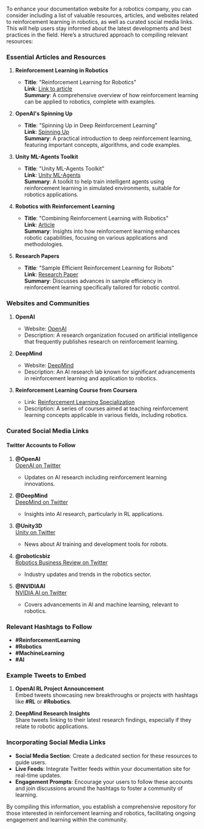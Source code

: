 To enhance your documentation website for a robotics company, you can consider including a list of valuable resources, articles, and websites related to reinforcement learning in robotics, as well as curated social media links. This will help users stay informed about the latest developments and best practices in the field. Here’s a structured approach to compiling relevant resources:

### Essential Articles and Resources

1. **Reinforcement Learning in Robotics**  
   - **Title**: "Reinforcement Learning for Robotics"  
     **Link**: [Link to article](https://towardsdatascience.com/reinforcement-learning-for-robotics-739ea0024b19)  
     **Summary**: A comprehensive overview of how reinforcement learning can be applied to robotics, complete with examples.

2. **OpenAI's Spinning Up**  
   - **Title**: "Spinning Up in Deep Reinforcement Learning"  
     **Link**: [Spinning Up](https://spinningup.openai.com)  
     **Summary**: A practical introduction to deep reinforcement learning, featuring important concepts, algorithms, and code examples.

3. **Unity ML-Agents Toolkit**  
   - **Title**: "Unity ML-Agents Toolkit"  
     **Link**: [Unity ML-Agents](https://github.com/Unity-Technologies/ml-agents)  
     **Summary**: A toolkit to help train intelligent agents using reinforcement learning in simulated environments, suitable for robotics applications.

4. **Robotics with Reinforcement Learning**  
   - **Title**: "Combining Reinforcement Learning with Robotics"  
     **Link**: [Article](https://www.roboticsbusinessreview.com/ai/combining-reinforcement-learning-with-robotics/)  
     **Summary**: Insights into how reinforcement learning enhances robotic capabilities, focusing on various applications and methodologies.

5. **Research Papers**  
   - **Title**: "Sample Efficient Reinforcement Learning for Robots"  
     **Link**: [Research Paper](https://arxiv.org/abs/2001.01787)  
     **Summary**: Discusses advances in sample efficiency in reinforcement learning specifically tailored for robotic control.

### Websites and Communities

1. **OpenAI**  
   - Website: [OpenAI](https://openai.com)  
   - Description: A research organization focused on artificial intelligence that frequently publishes research on reinforcement learning.

2. **DeepMind**  
   - Website: [DeepMind](https://deepmind.com)  
   - Description: An AI research lab known for significant advancements in reinforcement learning and application to robotics.

3. **Reinforcement Learning Course from Coursera**  
   - Link: [Reinforcement Learning Specialization](https://www.coursera.org/specializations/reinforcement-learning)  
   - Description: A series of courses aimed at teaching reinforcement learning concepts applicable in various fields, including robotics.

### Curated Social Media Links

#### Twitter Accounts to Follow

1. **@OpenAI**  
   [OpenAI on Twitter](https://twitter.com/OpenAI)   
   - Updates on AI research including reinforcement learning innovations.

2. **@DeepMind**  
   [DeepMind on Twitter](https://twitter.com/DeepMind)   
   - Insights into AI research, particularly in RL applications.

3. **@Unity3D**  
   [Unity on Twitter](https://twitter.com/unity3d)   
   - News about AI training and development tools for robots.

4. **@roboticsbiz**  
   [Robotics Business Review on Twitter](https://twitter.com/roboticsbiz)   
   - Industry updates and trends in the robotics sector.

5. **@NVIDIAAI**  
   [NVIDIA AI on Twitter](https://twitter.com/NVIDIAAI)   
   - Covers advancements in AI and machine learning, relevant to robotics.

### Relevant Hashtags to Follow

- **#ReinforcementLearning**  
- **#Robotics**  
- **#MachineLearning**  
- **#AI**  

### Example Tweets to Embed

1. **OpenAI RL Project Announcement**  
   Embed tweets showcasing new breakthroughs or projects with hashtags like **#RL** or **#Robotics**.

2. **DeepMind Research Insights**  
   Share tweets linking to their latest research findings, especially if they relate to robotic applications.

### Incorporating Social Media Links

- **Social Media Section**: Create a dedicated section for these resources to guide users.
- **Live Feeds**: Integrate Twitter feeds within your documentation site for real-time updates.
- **Engagement Prompts**: Encourage your users to follow these accounts and join discussions around the hashtags to foster a community of learning.

By compiling this information, you establish a comprehensive repository for those interested in reinforcement learning and robotics, facilitating ongoing engagement and learning within the community.